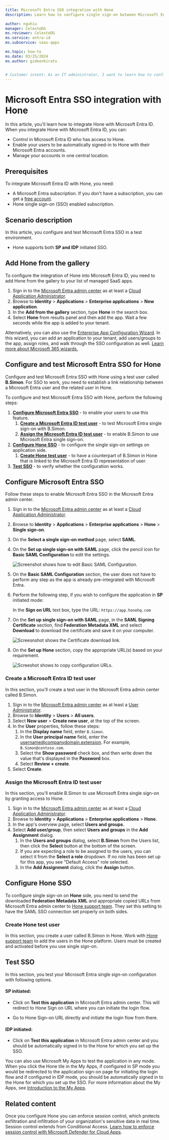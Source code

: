 ```yaml
---
title: Microsoft Entra SSO integration with Hone
description: Learn how to configure single sign-on between Microsoft Entra ID and Hone.

author: nguhiu
manager: CelesteDG
ms.reviewer: CelesteDG
ms.service: entra-id
ms.subservice: saas-apps

ms.topic: how-to
ms.date: 03/25/2024
ms.author: gideonkiratu


# Customer intent: As an IT administrator, I want to learn how to configure single sign-on between Microsoft Entra ID and Hone so that I can control who has access to Hone, enable automatic sign-in with Microsoft Entra accounts, and manage my accounts in one central location.
---
```


# Microsoft Entra SSO integration with Hone

In this article,  you'll learn how to integrate Hone with Microsoft Entra ID. When you integrate Hone with Microsoft Entra ID, you can:

* Control in Microsoft Entra ID who has access to Hone.
* Enable your users to be automatically signed-in to Hone with their Microsoft Entra accounts.
* Manage your accounts in one central location.

## Prerequisites

To integrate Microsoft Entra ID with Hone, you need:

* A Microsoft Entra subscription. If you don't have a subscription, you can get a [free account](https://azure.microsoft.com/free/).
* Hone single sign-on (SSO) enabled subscription.

## Scenario description

In this article,  you configure and test Microsoft Entra SSO in a test environment.

* Hone supports both **SP and IDP** initiated SSO.

## Add Hone from the gallery

To configure the integration of Hone into Microsoft Entra ID, you need to add Hone from the gallery to your list of managed SaaS apps.

1. Sign in to the [Microsoft Entra admin center](https://entra.microsoft.com) as at least a [Cloud Application Administrator](~/identity/role-based-access-control/permissions-reference.md#cloud-application-administrator).
1. Browse to **Identity** > **Applications** > **Enterprise applications** > **New application**.
1. In the **Add from the gallery** section, type **Hone** in the search box.
1. Select **Hone** from results panel and then add the app. Wait a few seconds while the app is added to your tenant.

Alternatively, you can also use the [Enterprise App Configuration Wizard](https://portal.office.com/AdminPortal/home?Q=Docs#/azureadappintegration). In this wizard, you can add an application to your tenant, add users/groups to the app, assign roles, and walk through the SSO configuration as well. [Learn more about Microsoft 365 wizards.](/microsoft-365/admin/misc/azure-ad-setup-guides)

## Configure and test Microsoft Entra SSO for Hone

Configure and test Microsoft Entra SSO with Hone using a test user called **B.Simon**. For SSO to work, you need to establish a link relationship between a Microsoft Entra user and the related user in Hone.

To configure and test Microsoft Entra SSO with Hone, perform the following steps:

1. **[Configure Microsoft Entra SSO](#configure-microsoft-entra-sso)** - to enable your users to use this feature.
    1. **[Create a Microsoft Entra ID test user](#create-a-microsoft-entra-id-test-user)** - to test Microsoft Entra single sign-on with B.Simon.
    1. **[Assign the Microsoft Entra ID test user](#assign-the-microsoft-entra-id-test-user)** - to enable B.Simon to use Microsoft Entra single sign-on.
1. **[Configure Hone SSO](#configure-hone-sso)** - to configure the single sign-on settings on application side.
    1. **[Create Hone test user](#create-hone-test-user)** - to have a counterpart of B.Simon in Hone that is linked to the Microsoft Entra ID representation of user.
1. **[Test SSO](#test-sso)** - to verify whether the configuration works.

## Configure Microsoft Entra SSO

Follow these steps to enable Microsoft Entra SSO in the Microsoft Entra admin center.

1. Sign in to the [Microsoft Entra admin center](https://entra.microsoft.com) as at least a [Cloud Application Administrator](~/identity/role-based-access-control/permissions-reference.md#cloud-application-administrator).
1. Browse to **Identity** > **Applications** > **Enterprise applications** > **Hone** > **Single sign-on**.
1. On the **Select a single sign-on method** page, select **SAML**.
1. On the **Set up single sign-on with SAML** page, click the pencil icon for **Basic SAML Configuration** to edit the settings.

   ![Screenshot shows how to edit Basic SAML Configuration.](common/edit-urls.png "Basic Configuration")

1. On the **Basic SAML Configuration** section, the user does not have to perform any step as the app is already pre-integrated with Microsoft Entra.

1. Perform the following step, if you wish to configure the application in **SP** initiated mode:

    In the **Sign on URL** text box, type the URL:
    `https://app.honehq.com`

1. On the **Set up single sign-on with SAML** page, in the **SAML Signing Certificate** section, find **Federation Metadata XML** and select **Download** to download the certificate and save it on your computer.

	![Screesnshot shows the Certificate download link.](common/metadataxml.png "Certificate")

1. On the **Set up Hone** section, copy the appropriate URL(s) based on your requirement.

	![Screeshot shows to copy configuration URLs.](common/copy-configuration-urls.png "Metadata")

### Create a Microsoft Entra ID test user

In this section, you'll create a test user in the Microsoft Entra admin center called B.Simon.

1. Sign in to the [Microsoft Entra admin center](https://entra.microsoft.com) as at least a [User Administrator](~/identity/role-based-access-control/permissions-reference.md#user-administrator).
1. Browse to **Identity** > **Users** > **All users**.
1. Select **New user** > **Create new user**, at the top of the screen.
1. In the **User** properties, follow these steps:
   1. In the **Display name** field, enter `B.Simon`.  
   1. In the **User principal name** field, enter the username@companydomain.extension. For example, `B.Simon@contoso.com`.
   1. Select the **Show password** check box, and then write down the value that's displayed in the **Password** box.
   1. Select **Review + create**.
1. Select **Create**.

### Assign the Microsoft Entra ID test user

In this section, you'll enable B.Simon to use Microsoft Entra single sign-on by granting access to Hone.

1. Sign in to the [Microsoft Entra admin center](https://entra.microsoft.com) as at least a [Cloud Application Administrator](~/identity/role-based-access-control/permissions-reference.md#cloud-application-administrator).
1. Browse to **Identity** > **Applications** > **Enterprise applications** > **Hone**.
1. In the app's overview page, select **Users and groups**.
1. Select **Add user/group**, then select **Users and groups** in the **Add Assignment** dialog.
   1. In the **Users and groups** dialog, select **B.Simon** from the Users list, then click the **Select** button at the bottom of the screen.
   1. If you are expecting a role to be assigned to the users, you can select it from the **Select a role** dropdown. If no role has been set up for this app, you see "Default Access" role selected.
   1. In the **Add Assignment** dialog, click the **Assign** button.

## Configure Hone SSO

To configure single sign-on on **Hone** side, you need to send the downloaded **Federation Metadata XML** and appropriate copied URLs from Microsoft Entra admin center to [Hone support team](mailto:support@honehq.com). They set this setting to have the SAML SSO connection set properly on both sides.

### Create Hone test user

In this section, you create a user called B.Simon in Hone. Work with [Hone support team](mailto:support@honehq.com) to add the users in the Hone platform. Users must be created and activated before you use single sign-on.

## Test SSO 

In this section, you test your Microsoft Entra single sign-on configuration with following options.
 
#### SP initiated:
 
* Click on **Test this application** in Microsoft Entra admin center. This will redirect to Hone Sign on URL where you can initiate the login flow.  
 
* Go to Hone Sign-on URL directly and initiate the login flow from there.
 
#### IDP initiated:
 
* Click on **Test this application** in Microsoft Entra admin center and you should be automatically signed in to the Hone for which you set up the SSO.
 
You can also use Microsoft My Apps to test the application in any mode. When you click the Hone tile in the My Apps, if configured in SP mode you would be redirected to the application sign-on page for initiating the login flow and if configured in IDP mode, you should be automatically signed in to the Hone for which you set up the SSO. For more information about the My Apps, see [Introduction to the My Apps](https://support.microsoft.com/account-billing/sign-in-and-start-apps-from-the-my-apps-portal-2f3b1bae-0e5a-4a86-a33e-876fbd2a4510).

## Related content

Once you configure Hone you can enforce session control, which protects exfiltration and infiltration of your organization's sensitive data in real time. Session control extends from Conditional Access. [Learn how to enforce session control with Microsoft Defender for Cloud Apps](/cloud-app-security/proxy-deployment-any-app).
